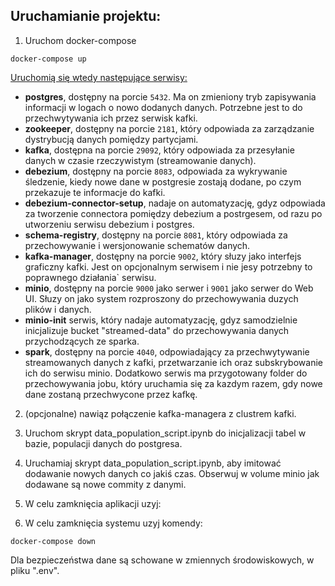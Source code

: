 ## Uruchamianie projektu:

1. Uruchom docker-compose 

`docker-compose up`

<u>Uruchomią się wtedy następujące serwisy:</u>

- **postgres**, dostępny na porcie `5432`. Ma on zmieniony tryb zapisywania informacji w logach o nowo dodanych danych. Potrzebne jest to do przechwytywania ich przez serwisk kafki.
- **zookeeper**, dostępny na porcie `2181`, który odpowiada za zarządzanie dystrybucją danych pomiędzy partycjami.
- **kafka**, dostępna na porcie `29092`, który odpowiada za przesyłanie danych w czasie rzeczywistym (streamowanie danych).
- **debezium**, dostępny na porcie `8083`, odpowiada za wykrywanie śledzenie, kiedy nowe dane w postgresie zostają dodane, po czym przekazuje te informacje do kafki.
- **debezium-connector-setup**, nadaje on automatyzację, gdyz odpowiada za tworzenie connectora pomiędzy debezium a postrgesem, od razu po utworzeniu serwisu debezium i postgres.
- **schema-registry**, dostępny na porcie `8081`, który odpowiada za przechowywanie i wersjonowanie schematów danych.
- **kafka-manager**, dostępny na porcie `9002`, który słuzy jako interfejs graficzny kafki. Jest on opcjonalnym serwisem i nie jesy potrzebny to poprawnego działania` serwisu.
- **minio**, dostępny na porcie `9000` jako serwer i `9001` jako serwer do Web UI. Słuzy on jako system rozproszony do przechowywania duzych plików i danych.
- **minio-init** serwis, który nadaje automatyzację, gdyz samodzielnie inicjalizuje bucket "streamed-data" do przechowywania danych przychodzących ze sparka.
- **spark**, dostępny na porcie `4040`, odpowiadający za przechwytywanie streamowanych danych z kafki, przetwarzanie ich oraz subskrybowanie ich do serwisu minio. Dodatkowo serwis ma przygotowany folder do przechowywania jobu, który uruchamia się za kazdym razem, gdy nowe dane zostaną przechwycone przez kafkę.

2. (opcjonalne) nawiąz połączenie kafka-managera z clustrem kafki.

3. Uruchom skrypt data_population_script.ipynb do inicjalizacji tabel w bazie, populacji danych do postgresa.

4. Uruchamiaj skrypt data_population_script.ipynb, aby imitować dodawanie nowych danych co jakiś czas. Obserwuj w volume minio jak dodawane są nowe commity z danymi.

5. W celu zamknięcia aplikacji uzyj:

6. W celu zamknięcia systemu uzyj komendy:

`docker-compose down`

Dla bezpieczeństwa dane są schowane w zmiennych środowiskowych, w pliku ".env".